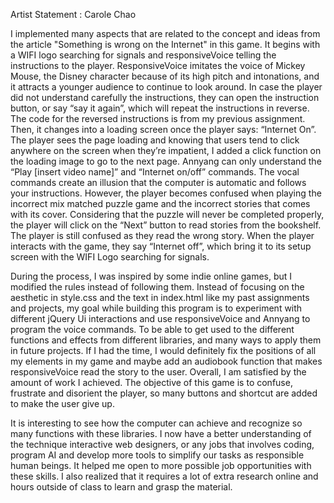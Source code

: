 Artist Statement : Carole Chao

  I implemented many aspects that are related to the concept and ideas from the article "Something is wrong on the Internet" in this game. It begins with a WIFI logo searching for signals and responsiveVoice telling the instructions to the player. ResponsiveVoice imitates the voice of Mickey Mouse, the Disney character because of its high pitch and intonations, and it attracts a younger audience to continue to look around. In case the player did not understand carefully the instructions, they can open the instruction button, or say “say it again”, which will repeat the instructions in reverse. The code for the reversed instructions is from my previous assignment. Then, it changes into a loading screen once the player says: “Internet On”. The player sees the page loading and knowing that users tend to click anywhere on the screen when they’re impatient, I added a click function on the loading image to go to the next page. Annyang can only understand the “Play [insert video name]” and “Internet on/off” commands. The vocal commands create an illusion that the computer is automatic and follows your instructions. However, the player becomes confused when playing the incorrect mix matched puzzle game and the incorrect stories that comes with its cover. Considering that the puzzle will never be completed properly, the player will click on the “Next” button to read stories from the bookshelf. The player is still confused as they read the wrong story. When the player interacts with the game, they say “Internet off”, which bring it to its setup screen with the WIFI Logo searching for signals. 

  During the process, I was inspired by some indie online games, but I modified the rules instead of following them. Instead of focusing on the aesthetic in style.css and the text in index.html like my past assignments and projects, my goal while building this program is to experiment with different jQuery Ui interactions and use responsiveVoice and Annyang to program the voice commands. To be able to get used to the different functions and effects from different libraries, and many ways to apply them in future projects. If I had the time, I would definitely fix the positions of all my elements in my game and maybe add an audiobook function that makes responsiveVoice read the story to the user. Overall, I am satisfied by the amount of work I achieved. The objective of this game is to confuse, frustrate and disorient the player, so many buttons and shortcut are added to make the user give up.
  
  It is interesting to see how the computer can achieve and recognize so many functions with these libraries. I now have a better understanding of the technique interactive web designers, or any jobs that involves coding, program AI and develop more tools to simplify our tasks as responsible human beings. It helped me open to more possible job opportunities with these skills. I also realized that it requires a lot of extra research online and hours outside of class to learn and grasp the material. 
